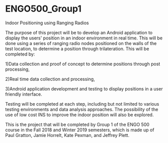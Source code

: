 # ENGO500_Group1

Indoor Positioning using Ranging Radios

The purpose of this project will be to develop an Android application to display the users' position in an indoor environment in real time. This will be done using a series of ranging radio nodes positioned on the walls of the test location, to determine a position through trilateration. This will be completed by:

  1)Data collection and proof of concept to determine positions through post processing,
  
  2)Real time data collection and processing, 
  
  3)Android application development and testing to display positions in a user friendly interface.
  
Testing will be completed at each step, including but not limited to various testing environments and data analysis approaches. The possibility of the use of low cost INS to improve the indoor position will also be explored.  

This is the project that will be completed by Group 1 of the ENGO 500 course in the Fall 2018 and Winter 2019 semesters, which is made up of Paul Gratton, Jamie Horrelt, Kate Pexman, and Jeffrey Plett.
